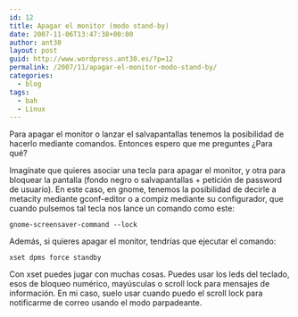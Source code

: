 ```yaml
---
id: 12
title: Apagar el monitor (modo stand-by)
date: 2007-11-06T13:47:38+00:00
author: ant30
layout: post
guid: http://www.wordpress.ant30.es/?p=12
permalink: /2007/11/apagar-el-monitor-modo-stand-by/
categories:
  - blog
tags:
  - bah
  - Linux
---
```

Para apagar el monitor o lanzar el salvapantallas tenemos la posibilidad de
hacerlo mediante comandos. Entonces espero que me preguntes ¿Para qué?

Imagínate que quieres asociar una tecla para apagar el monitor, y otra para
bloquear la pantalla (fondo negro o salvapantallas + petición de password de
usuario). En este caso, en gnome, tenemos la posibilidad de decirle a metacity
mediante gconf-editor o a compiz mediante su configurador, que cuando pulsemos
tal tecla nos lance un comando como este:

```
gnome-screensaver-command --lock
```

Además, si quieres apagar el monitor, tendrías que ejecutar el comando:

```
xset dpms force standby
```

Con xset puedes jugar con muchas cosas. Puedes usar los leds del teclado, esos
de bloqueo numérico, mayúsculas o scroll lock para mensajes de información. En
mi caso, suelo usar cuando puedo el scroll lock para notificarme de correo
usando el modo parpadeante.
